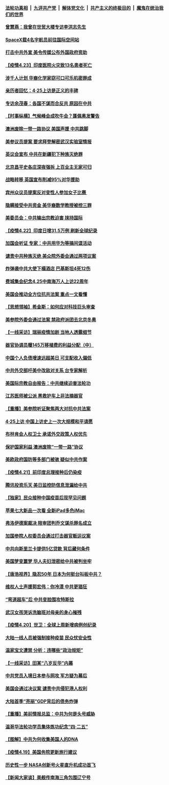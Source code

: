 ####  [法轮功真相](../../../../basic/blob/master/README.md?t=04240131) &nbsp;|&nbsp; [九评共产党](../../../../9ping.md/blob/master/README.md?t=04240131) &nbsp;|&nbsp; [解体党文化](../../../../jtdwh.md/blob/master/README.md?t=04240131)  &nbsp;|&nbsp; [共产主义的终极目的](../../../../gczydzjmd.md/blob/master/README.md?t=04240131) &nbsp;|&nbsp; [魔鬼在统治我们的世界](../../../../mgztzwmdsj.md/blob/master/README.md?t=04240131) 

#### [曾慧燕：我曾在世贸大楼专访李洪志先生](../pages/nf4514/n12898729.md?t=04240131) 

#### [SpaceX载4名宇航员前往国际空间站](../pages/nf4514/n12900383.md?t=04240131) 

#### [打击中共外宣 美令传媒公布外国政府资助](../pages/nf4514/n12900339.md?t=04240131) 

#### [【疫情4.23】印度医院火灾致13名患者死亡](../pages/nf4514/n12900106.md?t=04240131) 

#### [涉千人计划 华裔化学家窃可口可乐机密罪成](../pages/nf4514/n12899797.md?t=04240131) 

#### [亲历者回忆：4·25上访是正义的丰碑](../pages/nf4514/n12899510.md?t=04240131) 

#### [专访余茂春：各国不谋而合反共 原因在中共](../pages/nf4514/n12899281.md?t=04240131) 

#### [【时事纵横】气候峰会成吹牛会？蓬佩奥发警告](../pages/nf4514/n12898974.md?t=04240131) 

#### [澳洲废除一带一路协议 美国声援 中共跳脚](../pages/nf4514/n12898768.md?t=04240131) 

#### [美参议员提案 要求拜登解密武汉实验室情报](../pages/nf4514/n12898787.md?t=04240131) 

#### [英议会宣布 中共在新疆犯下种族灭绝罪](../pages/nf4514/n12898674.md?t=04240131) 

#### [北京昌平史各庄深夜强拆 上百业主无家可归](../pages/nf4514/n12898372.md?t=04240131) 

#### [战略转移 英国宣布削减95%对华援助](../pages/nf4514/n12898513.md?t=04240131) 

#### [宾州众议员提案反对变性人参加女子比赛 ](../pages/nf4514/n12896602.md?t=04240131) 

#### [隐瞒接受中共资金 美华裔数学教授被控三罪](../pages/nf4514/n12898336.md?t=04240131) 

#### [美委员会：中共输出宗教迫害 挟持国际](../pages/nf4514/n12897485.md?t=04240131) 

#### [【疫情4.22】印度日增31.5万例 刷新全球纪录](../pages/nf4514/n12897550.md?t=04240131) 

#### [加国会听证 专家：中共用华为等搞间谍活动](../pages/nf4514/n12896356.md?t=04240131) 

#### [谴责中共种族灭绝 美众院外委会通过两项议案](../pages/nf4514/n12896720.md?t=04240131) 

#### [炸弹袭中共大使下榻酒店 巴基斯坦4死12伤](../pages/nf4514/n12896833.md?t=04240131) 

#### [费城集会纪念4.25中南海万人上访22周年](../pages/nf4514/n12893923.md?t=04240131) 

#### [美国会推动全方位抗共法案 重点一文看懂](../pages/nf4514/n12896606.md?t=04240131) 

#### [【思想领袖】希金斯：如何应对科技巨头审查](../pages/nf4514/n12820740.md?t=04240131) 

#### [美参院外委会通过法案 禁政府派团去北京冬奥](../pages/nf4514/n12896380.md?t=04240131) 

#### [【一线采访】瑞丽疫情加剧 当地人透露细节](../pages/nf4514/n12896216.md?t=04240131) 

#### [器官协调员曝145万移植费的利益分配（中）](../pages/nf4514/n12894547.md?t=04240131) 

#### [中国个人负债增速远超美日 可支配收入偏低](../pages/nf4514/n12896005.md?t=04240131) 

#### [中共外交部吁美中改敌对关系 台专家解析](../pages/nf4514/n12895748.md?t=04240131) 

#### [美国际宗教自由报告：中共继续迫害法轮功](../pages/nf4514/n12895865.md?t=04240131) 

#### [江苏医师被公派 黑救护车上非法摘器官](../pages/nf4514/n12894173.md?t=04240131) 

#### [【重播】美参院听证聚焦两大对抗中共法案](../pages/nf4514/n12894147.md?t=04240131) 

#### [4·25上访 中国上访史上一次大规模和平请愿](../pages/nf4514/n12875982.md?t=04240131) 

#### [布林肯会人权卫士 承诺外交政策人权优先](../pages/nf4514/n12895557.md?t=04240131) 

#### [保护国家利益 澳洲废除“一带一路”协议](../pages/nf4514/n12895280.md?t=04240131) 

#### [美欧政府国防等多部门被骇 疑似中共作案](../pages/nf4514/n12895484.md?t=04240131) 

#### [【疫情4.21】前印度总理接种后仍染疫](../pages/nf4514/n12894972.md?t=04240131) 

#### [腾讯投资乐天 美日监控防信息泄漏给中共](../pages/nf4514/n12894197.md?t=04240131) 

#### [【独家】民众接种中国疫苗后现罕见问题](../pages/nf4514/n12890122.md?t=04240131) 

#### [苹果七大新品一次看 全新iPad多色iMac](../pages/nf4514/n12893938.md?t=04240131) 

#### [弗洛伊德案裁决 陪审团判乔文谋杀罪名成立](../pages/nf4514/n12893910.md?t=04240131) 

#### [加国参院人权委员会通过打击器官贩运议案](../pages/nf4514/n12893714.md?t=04240131) 

#### [中共向斯里兰卡提供5亿贷款 背后藏何条件](../pages/nf4514/n12893603.md?t=04240131) 

#### [美国梦变噩梦 华人夫妇泄密给中共被判坐牢](../pages/nf4514/n12893300.md?t=04240131) 

#### [【唐浩视界】隐忍50年 日本为何挺台叫板中共？](../pages/nf4514/n12892786.md?t=04240131) 

#### [维权人士声援郭宏伟：你冷漠 中共更猖狂](../pages/nf4514/n12893091.md?t=04240131) 

#### [“弯道超车”后 中共变脸围攻特斯拉](../pages/nf4514/n12891398.md?t=04240131) 

#### [武汉女孩哭诉洗脑班对母亲的身心摧残](../pages/nf4514/n12891423.md?t=04240131) 

#### [【疫情4.20】世卫：全球上周新增病例创纪录](../pages/nf4514/n12892336.md?t=04240131) 

#### [大陆一线人员被强制接种疫苗 民众忧安全性](../pages/nf4514/n12892187.md?t=04240131) 

#### [温家宝文遭禁 分析：违哪些“政治规矩”](../pages/nf4514/n12891982.md?t=04240131) 

#### [【一线采访】田某“八岁反华”内幕](../pages/nf4514/n12891142.md?t=04240131) 

#### [中共党员入境日本参与网攻 军方疑为幕后](../pages/nf4514/n12891615.md?t=04240131) 

#### [美国会通过决议案 谴责中共侵犯港人权利](../pages/nf4514/n12891689.md?t=04240131) 

#### [大陆首季“亮丽”GDP背后的债务炸弹](../pages/nf4514/n12891305.md?t=04240131) 

#### [【重播】美前情报总监：中共为何是头号威胁](../pages/nf4514/n12890465.md?t=04240131) 

#### [温哥华法轮功学员集体炼功纪念“四·二五”](../pages/nf4514/n12891038.md?t=04240131) 

#### [【图解】中共为何收集美国人的DNA](../pages/nf4514/n12891139.md?t=04240131) 

#### [【疫情4.19】美国务院更新旅行建议](../pages/nf4514/n12889914.md?t=04240131) 

#### [历史性一步 NASA创新号火星直升机成功首飞](../pages/nf4514/n12890550.md?t=04240131) 

#### [【新闻大家谈】美舰传南海三角包围辽宁号](../pages/nf4514/n12890502.md?t=04240131) 

